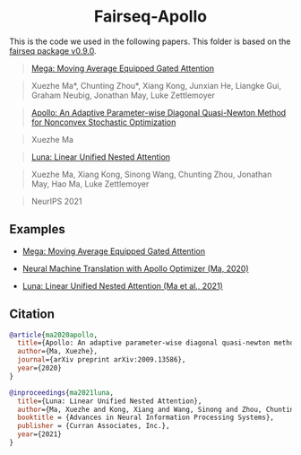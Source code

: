 <h1 align="center">Fairseq-Apollo</h1>

This is the code we used in the following papers. This folder is based on the [fairseq package v0.9.0](https://github.com/pytorch/fairseq/tree/v0.9.0). 

>[Mega: Moving Average Equipped Gated Attention]()

>Xuezhe Ma*, Chunting Zhou*, Xiang Kong, Junxian He, Liangke Gui, Graham Neubig, Jonathan May, Luke Zettlemoyer

>[Apollo: An Adaptive Parameter-wise Diagonal Quasi-Newton Method for Nonconvex Stochastic Optimization](https://arxiv.org/abs/2009.13586)

>Xuezhe Ma

>[Luna: Linear Unified Nested Attention](https://arxiv.org/abs/2106.01540)

>Xuezhe Ma, Xiang Kong, Sinong Wang, Chunting Zhou, Jonathan May, Hao Ma, Luke Zettlemoyer

> NeurIPS 2021 

## Examples

* [Mega: Moving Average Equipped Gated Attention](https://github.com/XuezheMax/fairseq-apollo/tree/master/examples/mega)

* [Neural Machine Translation with Apollo Optimizer (Ma, 2020)](https://github.com/XuezheMax/fairseq-apollo/tree/master/examples/apollo)

* [Luna: Linear Unified Nested Attention (Ma et al., 2021)](https://github.com/XuezheMax/fairseq-apollo/tree/master/examples/luna)


## Citation

```bibtex
@article{ma2020apollo,
  title={Apollo: An adaptive parameter-wise diagonal quasi-newton method for nonconvex stochastic optimization},
  author={Ma, Xuezhe},
  journal={arXiv preprint arXiv:2009.13586},
  year={2020}
}

@inproceedings{ma2021luna,
  title={Luna: Linear Unified Nested Attention},
  author={Ma, Xuezhe and Kong, Xiang and Wang, Sinong and Zhou, Chunting and May, Jonathan and Ma, Hao and Zettlemoyer, Luke},
  booktitle = {Advances in Neural Information Processing Systems},
  publisher = {Curran Associates, Inc.},
  year={2021}
}
```
